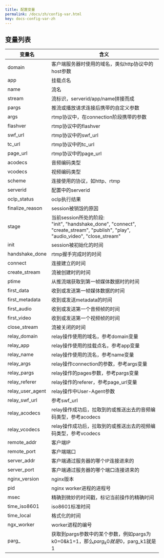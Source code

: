 ```yaml
---
title: 配置变量
permalink: /docs/zh/config-var.html
key: docs-config-var-zh
---
```


## 变量列表

变量名 | 含义
---|---
domain | 客户端服务器时使用的域名，类似http协议中的host参数
app | 挂载点名
name | 流名
stream | 流标识，serverid/app/name拼接而成
pargs | 推流或播放请求连接后携带的自定义参数
args | rtmp协议中，在connection阶段携带的参数
flashver | rtmp协议中的flashver
swf_url | rtmp协议中的swf_url
tc_url | rtmp协议中的tc_url
page_url | rtmp协议中的page_url
acodecs | 音频编码类型
vcodecs | 视频编码类型
scheme | 连接使用的协议，如http、rtmp
serverid | 配置中的serverid
oclp_status | oclp执行结果
finalize_reason | session被销毁的原因
stage | 当前session所处的阶段:<br/>"init", "handshake_done", "connect", "create_stream", "publish", "play", "audio_video", "close_stream"
init | session被初始化的时间
handshake_done | rtmp握手完成时的时间
connect | 连接建立的时间
create_stream | 流被创建时的时间
ptime | 从推流端获取到第一帧媒体数据时的时间
first_data | 收到或发送第一帧媒体数据的时间
first_metadata | 收到或发送metadata的时间
first_audio | 收到或发送第一个音频帧的时间
first_video | 收到或发送第一个视频帧的时间
close_stream | 流被关闭的时间
relay_domain | relay操作使用的域名，参考domain变量
relay_app | relay操作使用的挂载点名，参考app变量
relay_name | relay操作使用的流名，参考name变量
relay_args | relay操作connection的参数，参考args变量
relay_pargs | relay操作的pages参数，参考pargs变量
relay_referer | relay操作的referer，参考page_url变量
relay_user_agent | relay操作中User-Agent参数
relay_swf_url | 参考swf_url
relay_acodecs | relay操作成功后，拉取到的或推送出去的音频编码类型，参考acodecs
relay_vcodecs | relay操作成功后，拉取到的或推送出去的视频编码类型，参考vcodecs
remote_addr | 客户端IP
remote_port | 客户端端口
server_addr | 客户端通过服务器的哪个IP连接进来的
server_port | 客户端通过服务器的哪个端口连接进来的
nginx_version | nginx版本
pid | nginx worker进程的进程号
msec | 精确到微妙的时间戳，标记当前操作的精确时间
time_iso8601 | iso8601标准时间
time_local | 格式化的时间
ngx_worker | worker进程的编号
parg_ | 获取到pargs参数中的某个参数，例如pargs为k0=0&k1=1，那么$parg_k0就是0，$parg_k1就是1
